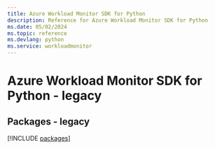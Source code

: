 ```yaml
---
title: Azure Workload Monitor SDK for Python
description: Reference for Azure Workload Monitor SDK for Python
ms.date: 05/02/2024
ms.topic: reference
ms.devlang: python
ms.service: workloadmonitor
---
```

# Azure Workload Monitor SDK for Python - legacy
## Packages - legacy
[!INCLUDE [packages](workload-monitor-index.md)]